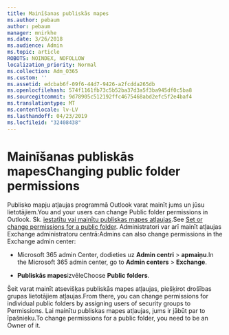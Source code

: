 ```yaml
---
title: Mainīšanas publiskās mapes
ms.author: pebaum
author: pebaum
manager: mnirkhe
ms.date: 3/26/2018
ms.audience: Admin
ms.topic: article
ROBOTS: NOINDEX, NOFOLLOW
localization_priority: Normal
ms.collection: Adm_O365
ms.custom: ''
ms.assetid: edcbab6f-09f6-44d7-9426-a2fcdda265db
ms.openlocfilehash: 574f1161fb73c5b52ba37d3a5f3ba945df0c5ba8
ms.sourcegitcommit: 9d78905c512192ffc4675468abd2efc5f2e4baf4
ms.translationtype: MT
ms.contentlocale: lv-LV
ms.lasthandoff: 04/23/2019
ms.locfileid: "32408438"
---
```

# <a name="changing-public-folder-permissions"></a><span data-ttu-id="6a584-102">Mainīšanas publiskās mapes</span><span class="sxs-lookup"><span data-stu-id="6a584-102">Changing public folder permissions</span></span>

<span data-ttu-id="6a584-103">Publisko mapju atļaujas programmā Outlook varat mainīt jums un jūsu lietotājiem.</span><span class="sxs-lookup"><span data-stu-id="6a584-103">You and your users can change Public folder permissions in Outlook.</span></span> <span data-ttu-id="6a584-104">Sk. [iestatītu vai mainītu publiskas mapes atļaujas](https://support.office.com/article/set-or-change-permissions-for-a-public-folder-b2e0440c-7873-48ec-9ff2-b1a20b723005).</span><span class="sxs-lookup"><span data-stu-id="6a584-104">See [Set or change permissions for a public folder](https://support.office.com/article/set-or-change-permissions-for-a-public-folder-b2e0440c-7873-48ec-9ff2-b1a20b723005).</span></span> <span data-ttu-id="6a584-105">Administratori var arī mainīt atļaujas Exchange administratoru centrā:</span><span class="sxs-lookup"><span data-stu-id="6a584-105">Admins can also change permissions in the Exchange admin center:</span></span>
  
- <span data-ttu-id="6a584-106">Microsoft 365 admin Center, dodieties uz **Admin centri** \> **apmaiņu**.</span><span class="sxs-lookup"><span data-stu-id="6a584-106">In the Microsoft 365 admin center, go to **Admin centers** \> **Exchange**.</span></span>
    
- <span data-ttu-id="6a584-107">**Publiskās mapes**izvēle</span><span class="sxs-lookup"><span data-stu-id="6a584-107">Choose **Public folders**.</span></span>
    
<span data-ttu-id="6a584-108">Šeit varat mainīt atsevišķas publiskās mapes atļaujas, piešķirot drošības grupas lietotājiem atļaujas.</span><span class="sxs-lookup"><span data-stu-id="6a584-108">From there, you can change permissions for individual public folders by assigning users of security groups to Permissions.</span></span> <span data-ttu-id="6a584-109">Lai mainītu publiskas mapes atļaujas, jums ir jābūt par to īpašnieku.</span><span class="sxs-lookup"><span data-stu-id="6a584-109">To change permissions for a public folder, you need to be an Owner of it.</span></span>
  


